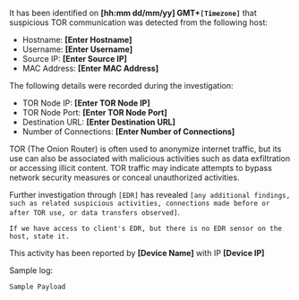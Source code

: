 It has been identified on **[hh:mm dd/mm/yy] GMT+`[Timezone]`** that suspicious TOR communication was detected from the following host:

* Hostname: **[Enter Hostname]**
* Username: **[Enter Username]**
* Source IP: **[Enter Source IP]**
* MAC Address: **[Enter MAC Address]**

The following details were recorded during the investigation:

* TOR Node IP: **[Enter TOR Node IP]**
* TOR Node Port: **[Enter TOR Node Port]**
* Destination URL: **[Enter Destination URL]**
* Number of Connections: **[Enter Number of Connections]**

TOR (The Onion Router) is often used to anonymize internet traffic, but its use can also be associated with malicious activities such as data exfiltration or accessing illicit content. TOR traffic may indicate attempts to bypass network security measures or conceal unauthorized activities.

Further investigation through `[EDR]` has revealed `[any additional findings, such as related suspicious activities, connections made before or after TOR use, or data transfers observed]`.

`If we have access to client's EDR, but there is no EDR sensor on the host, state it.`

This activity has been reported by **[Device Name]** with IP **[Device IP]**

Sample log:
```
Sample Payload
```